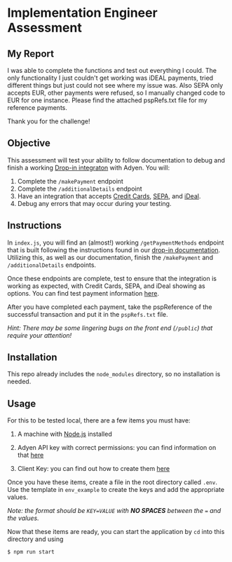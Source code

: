 # Implementation Engineer Assessment

## My Report
I was able to complete the functions and test out everything I could. The only functionality I just couldn't get working was iDEAL payments, tried different things but just could not see where my issue was. Also SEPA only accepts EUR, other payments were refused, so I manually changed code to EUR for one instance. Please find the attached pspRefs.txt file for my reference payments.

Thank you for the challenge!

## Objective

This assessment will test your ability to follow documentation to debug and finish a working [Drop-in integraton](https://docs.adyen.com/online-payments/web-drop-in/before-5-0-0) with Adyen.  You will:

1. Complete the `/makePayment` endpoint
2. Complete the `/additionalDetails` endpoint
3. Have an integration that accepts [Credit Cards](https://docs.adyen.com/payment-methods/cards/web-drop-in), [SEPA](https://docs.adyen.com/payment-methods/sepa-direct-debit/web-drop-in), and [iDeal](https://docs.adyen.com/payment-methods/ideal/web-drop-in).
4. Debug any errors that may occur during your testing.

## Instructions

In `index.js`, you will find an (almost!) working `/getPaymentMethods` endpoint that is built following the instructions found in our [drop-in documentation](https://docs.adyen.com/online-payments/web-drop-in/before-5-0-0#step-1-get-available-payment-methods).  Utilizing this, as well as our documentation, finish the `/makePayment` and `/additionalDetails` endpoints.

Once these endpoints are complete, test to ensure that the integration is working as expected, with Credit Cards, SEPA, and iDeal showing as options.  You can find test payment information [here](https://docs.adyen.com/development-resources/test-cards/test-card-numbers).

After you have completed each payment, take the pspReference of the successful transaction and put it in the `pspRefs.txt` file.

_Hint: There may be some lingering bugs on the front end (`/public`) that require your attention!_

## Installation

This repo already includes the `node_modules` directory, so no installation is needed.

## Usage

For this to be tested local, there are a few items you must have:

1. A machine with [Node.js](https://nodejs.org/en/download/) installed

2. Adyen API key with correct permissions: you can find information on that [here](https://docs.adyen.com/development-resources/api-credentials#generate-api-key)

3. Client Key: you can find out how to create them [here](https://docs.adyen.com/development-resources/client-side-authentication#how-it-works)

Once you have these items, create a file in the root directory called `.env`. Use the template in `env_example` to create the keys and add the appropriate values.

_Note: the format should be `KEY=VALUE` with **NO SPACES** between the `=` and the values._

Now that these items are ready, you can start the application by `cd` into this directory and using

```
$ npm run start
```
